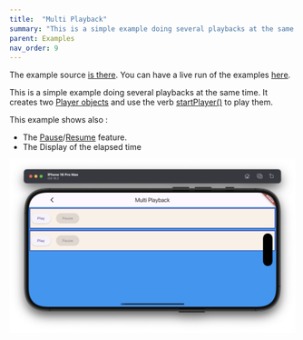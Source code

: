 ```yaml
---
title:  "Multi Playback"
summary: "This is a simple example doing several playbacks at the same time."
parent: Examples
nav_order: 9
---
```


The example source [is there](https://github.com/canardoux/flutter_sound/blob/master/example/lib/multi_playback/multi_playback.dart). You can have a live run of the examples [here](/live/index.html).

This is a simple example doing several playbacks at the same time.
It creates two [Player objects](/api/player/FlutterSoundPlayer-class.html) and use the verb [startPlayer()](/api/player/FlutterSoundPlayer/startPlayer.html) to play them.

This example shows also :
- The [Pause](/api/player/FlutterSoundPlayer/pausePlayer.html)/[Resume](/api/player/FlutterSoundPlayer/resumePlayer.html) feature.
- The Display of the elapsed time

![screen shot](ScreenShots/MultiPlayback.png)

